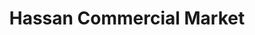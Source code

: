 ---
title: "Hassan Commercial Market"
url: /faisalabad/hassan-commercial-market/
shop: supermarket
---